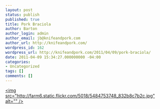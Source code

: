 ```yaml
---
layout: post
status: publish
published: true
title: Pork Braciola
author: Barton
author_login: admin
author_email: jb@knifeandpork.com
author_url: http://knifeandpork.com/
wordpress_id: 162
wordpress_url: http://knifeandpork.com/2011/04/09/pork-braciola/
date: 2011-04-09 15:34:27.000000000 -04:00
categories:
- Uncategorized
tags: []
comments: []
---
```

<a title="photo sharing" href="http:&#47;&#47;www.flickr.com&#47;photos&#47;phy5ics&#47;5484753748&#47;"><img  src="http:&#47;&#47;farm6.static.flickr.com&#47;5018&#47;5484753748_832b8c7b2c.jpg" alt="" &#47;></a>
